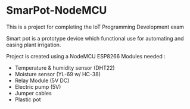 # SmarPot-NodeMCU
This is a project for completing the IoT Programming Development exam

Smart pot is a prototype device which functional use for automating and easing plant irrigation.

Project is created using a NodeMCU ESP8266
Modules needed :
  - Temperature & humidity sensor (DHT22)
  - Moisture sensor (YL-69 w/ HC-38)
  - Relay Module (5V DC)
  - Electric pump (5V)
  - Jumper cables
  - Plastic pot
